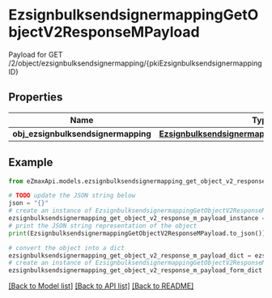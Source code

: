 # EzsignbulksendsignermappingGetObjectV2ResponseMPayload

Payload for GET /2/object/ezsignbulksendsignermapping/{pkiEzsignbulksendsignermappingID}

## Properties

Name | Type | Description | Notes
------------ | ------------- | ------------- | -------------
**obj_ezsignbulksendsignermapping** | [**EzsignbulksendsignermappingResponseCompound**](EzsignbulksendsignermappingResponseCompound.md) |  | 

## Example

```python
from eZmaxApi.models.ezsignbulksendsignermapping_get_object_v2_response_m_payload import EzsignbulksendsignermappingGetObjectV2ResponseMPayload

# TODO update the JSON string below
json = "{}"
# create an instance of EzsignbulksendsignermappingGetObjectV2ResponseMPayload from a JSON string
ezsignbulksendsignermapping_get_object_v2_response_m_payload_instance = EzsignbulksendsignermappingGetObjectV2ResponseMPayload.from_json(json)
# print the JSON string representation of the object
print(EzsignbulksendsignermappingGetObjectV2ResponseMPayload.to_json())

# convert the object into a dict
ezsignbulksendsignermapping_get_object_v2_response_m_payload_dict = ezsignbulksendsignermapping_get_object_v2_response_m_payload_instance.to_dict()
# create an instance of EzsignbulksendsignermappingGetObjectV2ResponseMPayload from a dict
ezsignbulksendsignermapping_get_object_v2_response_m_payload_form_dict = ezsignbulksendsignermapping_get_object_v2_response_m_payload.from_dict(ezsignbulksendsignermapping_get_object_v2_response_m_payload_dict)
```
[[Back to Model list]](../README.md#documentation-for-models) [[Back to API list]](../README.md#documentation-for-api-endpoints) [[Back to README]](../README.md)


